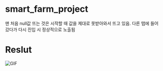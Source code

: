 # smart_farm_project

맨 처음 null값 뜨는 것은 시작할 때 값을 제대로 못받아와서 뜨고 있음.
다른 탭에 들어갔다가 다시 진입 시 정상적으로 노출됨

# Reslut

![GIF](https://user-images.githubusercontent.com/16683053/165707353-62376830-a25d-498a-8a9e-986b9075b8c2.gif)


